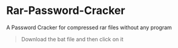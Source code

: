 # Rar-Password-Cracker
A Password Cracker for compressed rar files without any program

> Download the bat file and then click on it
